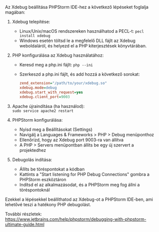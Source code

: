 Az Xdebug beállítása PHPStorm IDE-hez a következő lépéseket foglalja magában:

1. Xdebug telepítése:

   - Linux/Unix/macOS rendszereken használhatod a PECL-t: `pecl install xdebug`
   - Windows esetén töltsd le a megfelelő DLL fájlt az Xdebug weboldaláról, és helyezd el a PHP kiterjesztések könyvtárában.

2. PHP konfigurálása az Xdebug használatához:

   - Keresd meg a php.ini fájlt: `php --ini`

   - Szerkeszd a php.ini fájlt, és add hozzá a következő sorokat:

     ```ini
     zend_extension="/path/to/your/xdebug.so"
     xdebug.mode=debug
     xdebug.start_with_request=yes
     xdebug.client_port=9003
     ```

3. Apache újraindítása (ha használod):\
   `sudo service apache2 restart`

4. PHPStorm konfigurálása:

   - Nyisd meg a Beállításokat (Settings)
   - Navigálj a Languages & Frameworks &gt; PHP &gt; Debug menüponthoz
   - Ellenőrizd, hogy az Xdebug port 9003-ra van állítva
   - A PHP &gt; Servers menüpontban állíts be egy új szervert a projektedhez

5. Debugolás indítása:

   - Állíts be töréspontokat a kódban
   - Kattints a "Start listening for PHP Debug Connections" gombra a PHPStorm eszköztáron
   - Indítsd el az alkalmazásodat, és a PHPStorm meg fog állni a töréspontoknál

Ezekkel a lépésekkel beállíthatod az Xdebug-ot a PHPStorm IDE-ben, ami lehetővé teszi a hatékony PHP debugolást.

További részletek:\
<https://www.jetbrains.com/help/phpstorm/debugging-with-phpstorm-ultimate-guide.html>